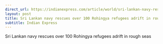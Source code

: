 ```yaml
---
direct_url: https://indianexpress.com/article/world/sri-lankan-navy-rescues-over-100-rohingya-refugees-adrift-in-rough-seas-8332413/
layout: post
title: Sri Lankan navy rescues over 100 Rohingya refugees adrift in rough seas
subtitle: Indian Express
---
```


Sri Lankan navy rescues over 100 Rohingya refugees adrift in rough seas